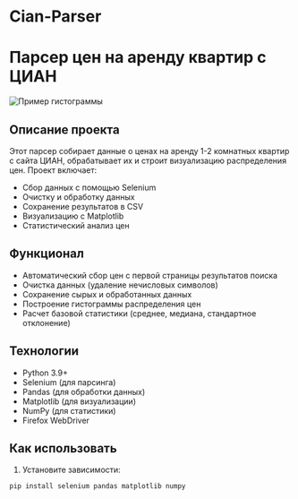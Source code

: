 # Cian-Parser
# Парсер цен на аренду квартир с ЦИАН

![Пример гистограммы](cian_prices_distribution.png)

## Описание проекта

Этот парсер собирает данные о ценах на аренду 1-2 комнатных квартир с сайта ЦИАН, обрабатывает их и строит визуализацию распределения цен. Проект включает:

- Сбор данных с помощью Selenium
- Очистку и обработку данных
- Сохранение результатов в CSV
- Визуализацию с Matplotlib
- Статистический анализ цен

## Функционал

- Автоматический сбор цен с первой страницы результатов поиска
- Очистка данных (удаление нечисловых символов)
- Сохранение сырых и обработанных данных
- Построение гистограммы распределения цен
- Расчет базовой статистики (среднее, медиана, стандартное отклонение)

## Технологии

- Python 3.9+
- Selenium (для парсинга)
- Pandas (для обработки данных)
- Matplotlib (для визуализации)
- NumPy (для статистики)
- Firefox WebDriver

## Как использовать

1. Установите зависимости:
```bash
pip install selenium pandas matplotlib numpy

